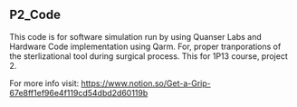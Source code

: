 ## P2_Code

This code is for software simulation run by using Quanser Labs and Hardware Code implementation using Qarm. For, proper tranporations of the sterlizational tool during surgical process. This for 1P13 course, project 2.

For more info visit: https://www.notion.so/Get-a-Grip-67e8ff1ef96e4f119cd54dbd2d60119b 